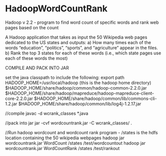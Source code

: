 HadoopWordCountRank
===================

Hadoop v 2.2 - program to find word count of specific words and rank web pages based on the count

A Hadoop application that takes as input the 50 Wikipedia web pages dedicated to the US 
states and outputs: 
a) How many times each of the words “education”, “politics”, “sports”, and 
“agriculture” appear in the files. 
b) Rank the top 3 states for each of these words (i.e., which state pages use each of 
these words the most) 


COMPILE AND PACK INTO JAR

set the java classpath to include the following:
export path HADOOP_HOME=/usr/local/hadoop (this is the hadoop home directory)
$HADOOP_HOME/share/hadoop/common/hadoop-common-2.2.0.jar
$HADOOP_HOME/share/hadoop/mapreduce/hadoop-mapreduce-client-core-2.2.0.jar
$HADOOP_HOME/share/hadoop/common/lib/commons-cli-1.2.jar
$HADOOP_HOME/share/hadoop/common/lib/log4j-1.2.17.jar

//compile
javac -d wcrank_classes *.java

//pack into jar
jar -cvf wordcountrank.jar -C wcrank_classes/ .

//Run hadoop wordcount and wordcount rank program - /states is the hdfs location containing the 50 wikipedia webpages
hadoop jar wordcountrank.jar WordCount /states /test/wordcountout
hadoop jar wordcountrank.jar WordCountRank /states /test/rankout

